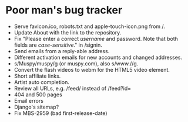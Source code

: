 # Poor man's bug tracker

* Serve favicon.ico, robots.txt and apple-touch-icon.png from /.
* Update About with the link to the repository.
* Fix "Please enter a correct *username* and password. Note that both fields are
  *case-sensitive*." in /signin.
* Send emails from a reply-able address.
* Different activation emails for new accounts and changed addresses.
* s/Muspy/muspy/g (or muspy.com), also s/www.//g.
* Convert the flash videos to webm for the HTML5 video element.
* Short affiliate links.
* Artist auto completion.
* Review all URLs, e.g. /feed/<id> instead of /feed?id=<id>
* 404 and 500 pages
* Email errors
* Django's sitemap?
* Fix MBS-2959 (bad first-release-date)
